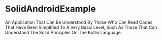 
# SolidAndroidExample  

An Application That Can Be Understood By Those Who Can Read Codes That Have Been Simplified To A Very Basic Level, Such As Those That Can Understand The Solid Principles On The Kotlin Language.
